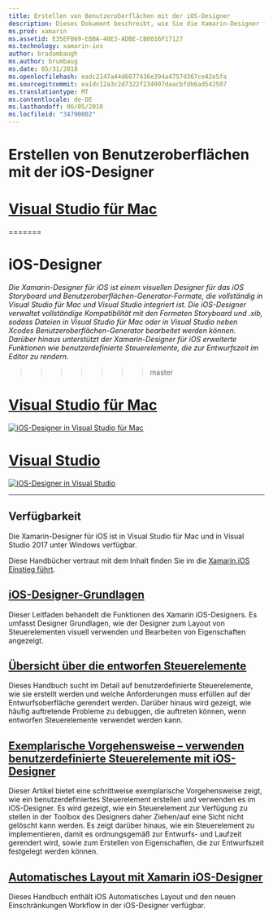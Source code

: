 ```yaml
---
title: Erstellen von Benutzeroberflächen mit der iOS-Designer
description: Dieses Dokument beschreibt, wie Sie die Xamarin-Designer für iOS verwenden, um eine app-Benutzeroberfläche mit Storyboards und .xib Dateien zu erstellen. Es links zu Dokumenten, die erläutern das Tool Verfügbarkeits-, die grundlegende Funktionalität, die ausführbar Steuerelemente und bieten Exemplarische Vorgehensweisen zu deren Verwendung.
ms.prod: xamarin
ms.assetid: E35EFB69-EBBA-40E3-ADBE-CB8016F17127
ms.technology: xamarin-ios
author: bradumbaugh
ms.author: brumbaug
ms.date: 05/31/2018
ms.openlocfilehash: eadc2147a44d6077436e394a4757d367ce42e5fa
ms.sourcegitcommit: ea1dc12a3c2d7322f234997daacbfdb6ad542507
ms.translationtype: MT
ms.contentlocale: de-DE
ms.lasthandoff: 06/05/2018
ms.locfileid: "34790002"
---
```

# <a name="building-user-interfaces-with-the-ios-designer"></a>Erstellen von Benutzeroberflächen mit der iOS-Designer

# <a name="visual-studio-for-mactabvsmac"></a>[Visual Studio für Mac](#tab/vsmac)

=======
# <a name="ios-designer"></a>iOS-Designer

_Die Xamarin-Designer für iOS ist einem visuellen Designer für das iOS Storyboard und Benutzeroberflächen-Generator-Formate, die vollständig in Visual Studio für Mac und Visual Studio integriert ist. Die iOS-Designer verwaltet vollständige Kompatibilität mit den Formaten Storyboard und .xib, sodass Dateien in Visual Studio für Mac oder in Visual Studio neben Xcodes Benutzeroberflächen-Generator bearbeitet werden können. Darüber hinaus unterstützt der Xamarin-Designer für iOS erweiterte Funktionen wie benutzerdefinierte Steuerelemente, die zur Entwurfszeit im Editor zu rendern._
>>>>>>> master

# <a name="visual-studio-for-mactabmacos"></a>[Visual Studio für Mac](#tab/macos)

[![iOS-Designer in Visual Studio für Mac](images/designer-vsmac-sml.png "iOS-Designer")](images/designer-vsmac.png#lightbox)

# <a name="visual-studiotabwindows"></a>[Visual Studio](#tab/windows)

[![iOS-Designer in Visual Studio](images/designer-vs.png "iOS-Designer")](images/designer-vs.png#lightbox)

-----

## <a name="availability"></a>Verfügbarkeit

Die Xamarin-Designer für iOS ist in Visual Studio für Mac und in Visual Studio 2017 unter Windows verfügbar.

Diese Handbücher vertraut mit dem Inhalt finden Sie im die [Xamarin.iOS Einstieg führt](~/ios/get-started/index.md).

## <a name="ios-designer-basicsintroductionmd"></a>[iOS-Designer-Grundlagen](introduction.md)

Dieser Leitfaden behandelt die Funktionen des Xamarin iOS-Designers. Es umfasst Designer Grundlagen, wie der Designer zum Layout von Steuerelementen visuell verwenden und Bearbeiten von Eigenschaften angezeigt.

## <a name="designable-controls-overviewios-designable-controls-overviewmd"></a>[Übersicht über die entworfen Steuerelemente](ios-designable-controls-overview.md)

Dieses Handbuch sucht im Detail auf benutzerdefinierte Steuerelemente, wie sie erstellt werden und welche Anforderungen muss erfüllen auf der Entwurfsoberfläche gerendert werden. Darüber hinaus wird gezeigt, wie häufig auftretende Probleme zu debuggen, die auftreten können, wenn entworfen Steuerelemente verwendet werden kann.

## <a name="walkthrough---using-custom-controls-with-ios-designerios-designable-controls-walkthroughmd"></a>[Exemplarische Vorgehensweise – verwenden benutzerdefinierte Steuerelemente mit iOS-Designer](ios-designable-controls-walkthrough.md)

Dieser Artikel bietet eine schrittweise exemplarische Vorgehensweise zeigt, wie ein benutzerdefiniertes Steuerelement erstellen und verwenden es im iOS-Designer. Es wird gezeigt, wie ein Steuerelement zur Verfügung zu stellen in der Toolbox des Designers daher Ziehen/auf eine Sicht nicht gelöscht kann werden. Es zeigt darüber hinaus, wie ein Steuerelement zu implementieren, damit es ordnungsgemäß zur Entwurfs- und Laufzeit gerendert wird, sowie zum Erstellen von Eigenschaften, die zur Entwurfszeit festgelegt werden können.

## <a name="auto-layout-with-the-xamarin-ios-designerdesigner-auto-layoutmd"></a>[Automatisches Layout mit Xamarin iOS-Designer](designer-auto-layout.md)

Dieses Handbuch enthält iOS Automatisches Layout und den neuen Einschränkungen Workflow in der iOS-Designer verfügbar.

